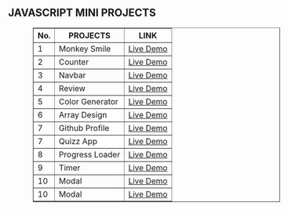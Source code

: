 <h2>JAVASCRIPT MINI PROJECTS</h2>

<table border="1" cellspacing="5" width="500" cellpadding="5" style="margin-left:50px">
<thead>
    <tr>
        <th>No.</th>
       <th>PROJECTS</th>
       <th>LINK</th>
</thead>

<tbody>
<td>1</td>
<td>Monkey Smile</td>
<td><a href="https://sheriff-gaye.github.io/Javascript_mini_projects/monkey_smile/index.html" >Live Demo</a>

<tr>
<td>2</td>
<td>Counter</td>
<td><a href="https://sheriff-gaye.github.io/Javascript_mini_projects/counter/index.html" >Live Demo</a>


<tr>
<td>3</td>
<td>Navbar</td>
<td><a href="https://sheriff-gaye.github.io/Javascript_mini_projects/navbar/index.html" >Live Demo</a>

<tr>
<td>4</td>
<td>Review</td>
<td><a href="https://sheriff-gaye.github.io/Javascript_mini_projects/review/index.html" >Live Demo</a>

<tr>
<td>5</td>
<td>Color Generator</td>
<td><a href="https://sheriff-gaye.github.io/Javascript_mini_projects/color_changer/index.html" >Live Demo</a>

<tr>
<td>6</td>
<td>Array Design</td>
<td><a href="https://sheriff-gaye.github.io/Javascript_mini_projects/array_design/index.html" >Live Demo</a>

<tr>
<td>7</td>
<td>Github Profile</td>
<td><a href="https://sheriff-gaye.github.io/Javascript_mini_projects/Github-profile/index.html" >Live Demo</a>


<tr>
<td>7</td>
<td>Quizz App</td>
<td><a href="https://sheriff-gaye.github.io/Javascript_mini_projects/quiz-app/index.html" >Live Demo</a>

<tr>
<td>8</td>
<td>Progress Loader</td>
<td><a href="https://sheriff-gaye.github.io/Javascript_mini_projects/progress-steps/index.html" >Live Demo</a>

<tr>
<td>9</td>
<td>Timer</td>
<td><a href="https://sheriff-gaye.github.io/Javascript_mini_projects/timer/index.html" >Live Demo</a>

<tr>
<td>10</td>
<td>Modal</td>
<td><a href="https://sheriff-gaye.github.io/Javascript_mini_projects/modal/index.html" >Live Demo</a>


<tr>
<td>10</td>
<td>Modal</td>
<td><a href="https://sheriff-gaye.github.io/Javascript_mini_projects/school/index.html" >Live Demo</a>



</tbody>

</table>

